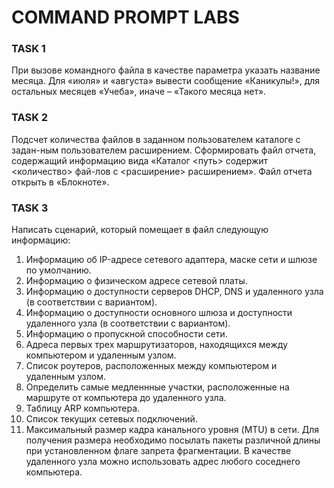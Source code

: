 # COMMAND PROMPT LABS

### TASK 1
При вызове командного файла в качестве параметра указать название месяца. Для «июля» и «августа» вывести сообщение «Каникулы!», для остальных месяцев «Учеба», иначе – «Такого месяца нет».

### TASK 2
Подсчет количества файлов в заданном пользователем каталоге с задан-ным пользователем расширением. Сформировать файл отчета, содержащий информацию вида «Каталог <путь> содержит <количество> фай-лов с <расширение> расширением». Файл отчета открыть в «Блокноте».

### TASK 3
Написать сценарий, который помещает в файл следующую информацию:
1. Информацию об IP-адресе сетевого адаптера, маске сети и шлюзе по умолчанию.
2. Информацию о физическом адресе сетевой платы.
3. Информацию о доступности серверов DHCP, DNS и удаленного узла (в соответствии с вариантом).
4. Информацию о доступности основного шлюза и доступности удаленного узла (в соответствии с вариантом). 
5. Информацию о пропускной способности сети.
6. Адреса первых трех маршрутизаторов, находящихся между компьютером и удаленным узлом.
7. Список роутеров, расположенных между компьютером и удаленным узлом.
8. Определить самые медленнные участки, расположенные на маршруте от компьютера до удаленного узла.
9. Таблицу ARP компьютера.
10. Список текущих сетевых подключений.
11. Максимальный размер кадра канального уровня (MTU) в сети. Для получения размера необходимо посылать пакеты различной длины при установленном флаге запрета фрагментации. В качестве удаленного узла можно использовать адрес любого соседнего компьютера. 
